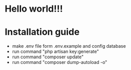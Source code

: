 # Hello world!!!
# Installation guide
+ make .env file form .env.example and config database
+ run command "php artisan key:generate"
+ run command "composer update"
+ run command "composer dump-autoload -o"

